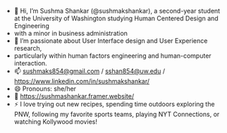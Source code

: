 - 👋 Hi, I’m Sushma Shankar (@sushmakshankar), a second-year student at the University of Washington studying Human Centered Design and Engineering
-  with a minor in business administration
- 👀 I’m passionate about User Interface design and User Experience research,
-  particularly within human factors engineering and human-computer interaction.
- 📫 sushmaks854@gmail.com / sshan854@uw.edu / https://www.linkedin.com/in/sushmakshankar/
- 😄 Pronouns: she/her
- 🔗 https://sushmashankar.framer.website/
- ⚡ I love trying out new recipes, spending time outdoors exploring the PNW, following my favorite sports teams, playing NYT Connections, or watching Kollywood movies!
  
<!---
sushmakshankar/sushmakshankar is a ✨ special ✨ repository because its `README.md` (this file) appears on your GitHub profile.
You can click the Preview link to take a look at your changes.
--->
